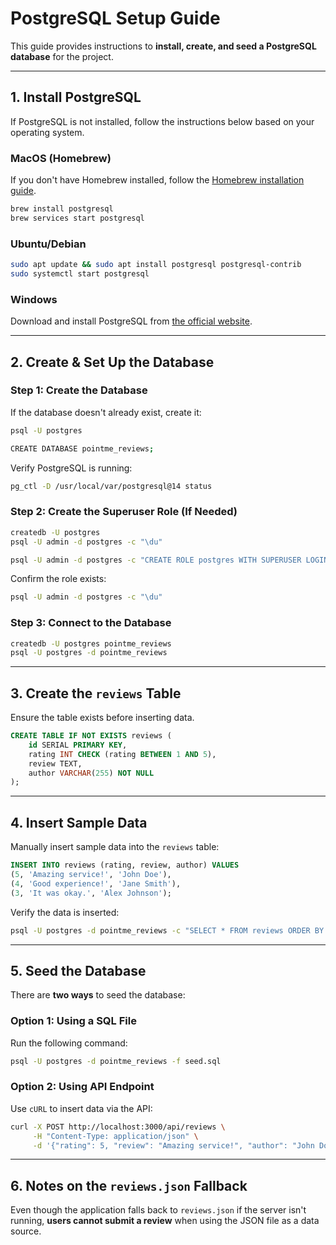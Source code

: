 # **PostgreSQL Setup Guide**

This guide provides instructions to **install, create, and seed a PostgreSQL
database** for the project.

---

## **1. Install PostgreSQL**

If PostgreSQL is not installed, follow the instructions below based on your
operating system.

### **MacOS (Homebrew)**

If you don't have Homebrew installed, follow the
[Homebrew installation guide](https://brew.sh/).

```sh
brew install postgresql
brew services start postgresql
```

### **Ubuntu/Debian**

```sh
sudo apt update && sudo apt install postgresql postgresql-contrib
sudo systemctl start postgresql
```

### **Windows**

Download and install PostgreSQL from
[the official website](https://www.postgresql.org/download/).

---

## **2. Create & Set Up the Database**

### **Step 1: Create the Database**

If the database doesn't already exist, create it:

```sh
psql -U postgres

CREATE DATABASE pointme_reviews;
```

Verify PostgreSQL is running:

```sh
pg_ctl -D /usr/local/var/postgresql@14 status
```

### **Step 2: Create the Superuser Role (If Needed)**

```sh
createdb -U postgres
psql -U admin -d postgres -c "\du"

psql -U admin -d postgres -c "CREATE ROLE postgres WITH SUPERUSER LOGIN PASSWORD 'password123';"
```

Confirm the role exists:

```sh
psql -U admin -d postgres -c "\du"
```

### **Step 3: Connect to the Database**

```sh
createdb -U postgres pointme_reviews
psql -U postgres -d pointme_reviews
```

---

## **3. Create the `reviews` Table**

Ensure the table exists before inserting data.

```sql
CREATE TABLE IF NOT EXISTS reviews (
    id SERIAL PRIMARY KEY,
    rating INT CHECK (rating BETWEEN 1 AND 5),
    review TEXT,
    author VARCHAR(255) NOT NULL
);
```

---

## **4. Insert Sample Data**

Manually insert sample data into the `reviews` table:

```sql
INSERT INTO reviews (rating, review, author) VALUES
(5, 'Amazing service!', 'John Doe'),
(4, 'Good experience!', 'Jane Smith'),
(3, 'It was okay.', 'Alex Johnson');
```

Verify the data is inserted:

```sh
psql -U postgres -d pointme_reviews -c "SELECT * FROM reviews ORDER BY id DESC LIMIT 5;"
```

---

## **5. Seed the Database**

There are **two ways** to seed the database:

### **Option 1: Using a SQL File**

Run the following command:

```sh
psql -U postgres -d pointme_reviews -f seed.sql
```

### **Option 2: Using API Endpoint**

Use `cURL` to insert data via the API:

```sh
curl -X POST http://localhost:3000/api/reviews \
     -H "Content-Type: application/json" \
     -d '{"rating": 5, "review": "Amazing service!", "author": "John Doe"}'
```

---

## **6. Notes on the `reviews.json` Fallback**

Even though the application falls back to `reviews.json` if the server isn't
running, **users cannot submit a review** when using the JSON file as a data
source.
